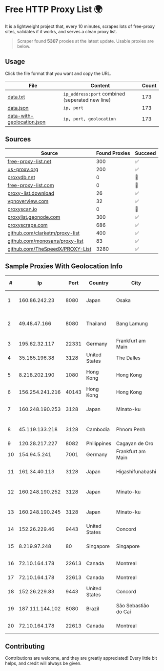 
# Free HTTP Proxy List 🌍

It is a lightweight project that, every 10 minutes, scrapes lots of free-proxy sites, validates if it works, and serves a clean proxy list.


> Scraper found **5307** proxies at the latest update. Usable proxies are below.

## Usage

Click the file format that you want and copy the URL.


|File|Content|Count|
|----|-------|-----|
|[data.txt](https://raw.githubusercontent.com/themiralay/Proxy-List-World/master/data.txt)|`ip_address:port` combined (seperated new line)|173|
|[data.json](https://raw.githubusercontent.com/themiralay/Proxy-List-World/master/data.json)|`ip, port`|173|
|[data-with-geolocation.json](https://raw.githubusercontent.com/themiralay/Proxy-List-World/master/data-with-geolocation.json)|`ip, port, geolocation`|173|

## Sources

|Source|Found Proxies|Succeed|
|------|-------------|-------|
|[free-proxy-list.net](https://free-proxy-list.net)|300|✅|
|[us-proxy.org](https://www.us-proxy.org)|200|✅|
|[proxydb.net](http://proxydb.net)|0|🚫|
|[free-proxy-list.com](https://free-proxy-list.com/?page=&port=&type%5B%5D=http&type%5B%5D=https&up_time=0&search=Search)|0|🚫|
|[proxy-list.download](https://www.proxy-list.download/HTTP)|26|✅|
|[vpnoverview.com](https://vpnoverview.com/privacy/anonymous-browsing/free-proxy-servers)|32|✅|
|[proxyscan.io](https://www.proxyscan.io)|0|🚫|
|[proxylist.geonode.com](https://proxylist.geonode.com/api/proxy-list?limit=300&page=1&sort_by=lastChecked&sort_type=desc&protocols=http,https)|300|✅|
|[proxyscrape.com](https://api.proxyscrape.com/v2/?request=displayproxies&protocol=http&timeout=10000&country=all&ssl=all&anonymity=all)|686|✅|
|[github.com/clarketm/proxy-list](https://raw.githubusercontent.com/clarketm/proxy-list/master/proxy-list-raw.txt)|400|✅|
|[github.com/monosans/proxy-list](https://raw.githubusercontent.com/monosans/proxy-list/main/proxies/http.txt)|83|✅|
|[github.com/TheSpeedX/PROXY-List](https://raw.githubusercontent.com/TheSpeedX/PROXY-List/master/http.txt)|3280|✅|


## Sample Proxies With Geolocation Info

|#|Ip|Port|Country|City|Internet Service Provider|
|-|--|----|-------|----|-------------------------|
|1|160.86.242.23|8080|Japan|Osaka|Sony Network Communications Inc|
|2|49.48.47.166|8080|Thailand|Bang Lamung|Triple T Broadband Public Company Limited|
|3|195.62.32.117|22331|Germany|Frankfurt am Main|PIO-Hosting GmbH|
|4|35.185.196.38|3128|United States|The Dalles|Google LLC|
|5|8.218.202.190|1080|Hong Kong|Hong Kong|Alibaba (US) Technology Co., Ltd.|
|6|156.254.241.216|40143|Hong Kong|Hong Kong|AresIDC Limited|
|7|160.248.190.253|3128|Japan|Minato-ku|NTT PC Communications, Inc.|
|8|45.119.133.218|3128|Cambodia|Phnom Penh|VIETTEL (CAMBODIA) PTE., LTD|
|9|120.28.217.227|8082|Philippines|Cagayan de Oro|Globe Telecom|
|10|154.94.5.241|7001|Germany|Frankfurt am Main|Yisu Cloud|
|11|161.34.40.113|3128|Japan|Higashifunabashi|NTT PC Communications, Inc.|
|12|160.248.190.252|3128|Japan|Minato-ku|NTT PC Communications, Inc.|
|13|160.248.190.245|3128|Japan|Minato-ku|NTT PC Communications, Inc.|
|14|152.26.229.46|9443|United States|Concord|MCNC|
|15|8.219.97.248|80|Singapore|Singapore|Alibaba (US) Technology Co., Ltd.|
|16|72.10.164.178|22613|Canada|Montreal|GloboTech Communications|
|17|72.10.164.178|22613|Canada|Montreal|GloboTech Communications|
|18|152.26.229.83|9443|United States|Concord|MCNC|
|19|187.111.144.102|8080|Brazil|São Sebastião do Caí|Caezar Provedor de Internet EIRELI|
|20|72.10.164.178|22613|Canada|Montreal|GloboTech Communications|



## Contributing

Contributions are welcome, and they are greatly appreciated! Every
little bit helps, and credit will always be given.

